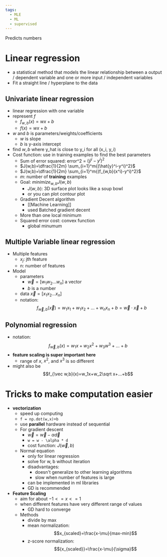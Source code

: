 ```yaml
---
tags:
  - MLE
  - ML
  - supervised
---
```

Predicts numbers
# Linear regression
 - a statistical method that models the linear relationship between a output / dependent variable and one or more input / independent variables
- Fit a straight line / hyperplane to the data
## Univariate linear regression 
- linear regression with one variable
- represent $f$
	- $f_{w,b}(x) = wx+b$
	- $f(x)=wx+b$
- $w$ and $b$ is parameters/weights/coefficients
	- $w$ is slope
	- $b$ is y-axis intercept
- find $w, b$ where  y_hat is close to y_i for all (x_i, y_i)
- Cost function: use in training examples to find the best parameters
	- Sum of error squared: error^2 = $(\hat{y}^i-y^i)^2$
	- $J(w,b)=\dfrac{1}{2m} \sum_{i=1}^m{(\hat{y}^i-y^i)^2}$
	- $J(w,b)=\dfrac{1}{2m} \sum_{i=1}^m{(f_{w,b}(x^i)-y^i)^2}$
	- $m$: number of **training** examples
	- Goal: $minimize_{w,b}J(w,b)$
		- $J(w,b)$: 3D surface plot looks like a  soup bowl
		- or you can plot contour plot
	- Gradient Decent algorithm 
		- [[Machine Learning]]
		- used Batched gradient decent
	- More than one local minimum
	- Squared error cost: convex function
		- global minumum
## Multiple Variable linear regression
- Multiple features
	- $x_j$: jth feature
	- n: number of features
- Model
	- parameters 
		- $\vec w = [w_1 w_2 ... w_n]$ a vector
		- $b$ is a number
	- data $\vec x = [x_1 x_2 ... x_n]$
	- notation:$$f_{\vec w,b}(\vec x) = w_1x_1+w_1x_2+...+w_nx_n+b = \vec w \cdot \vec x +b$$
## Polynomial regression
- notation: $$f_{\vec w,b}(x)=w_1x+w_2x^2+w_3w^3+...+b$$
- **feature scaling is super important here**
	- range of $x$, $x^2$, and $x^3$ is so different
- might also be $$f_{\vec w,b}(x)=w_1x+w_2\sqrt x+...+b$$
# Tricks to make computation easier
- **vectorization**
	- speed up computing
	- `f = np.dot(w,x)+b`
	- use **parallel** hardware instead of sequential
	- For gradient descent
		- $\vec w=\vec w-\alpha \vec d$
		- `w = w - \alpha * d`
		- cost function: $J(\vec w,b)$
	- Normal equation
		- only for linear regression 
		- solve for w, b without iteration
		- disadvantages: 
			- doesn't generalize to other learning algorithms
			- slow when number of features is large
		- can be implemented in ml libraries
		- GD is recommended 
- **Feature Scaling**
	- aim for about $-1<= x <=1$
	- when different features have very different range of values
		- GD hard to converge
	- Methods
		- divide by max
		- mean normalization: $$x_{scaled}=\frac{x-\mu}{max-min}$$
		- z-score normalization: $${x_{scaled}}=\frac{x-\mu}{\sigma}$$
